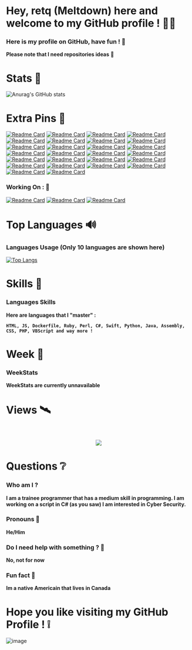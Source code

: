 # Hey, retq (Meltdown) here and welcome to my GitHub profile ! 👋🏻

### Here is my profile on GitHub, have fun ! 🎈

**Please note that I need repositories ideas** 🧧

# Stats 📣

![Anurag's GitHub stats](https://github-readme-stats.vercel.app/api?username=retq&show_icons=true&theme=synthwave)

# Extra Pins 📌

[![Readme Card](https://github-readme-stats.vercel.app/api/pin/?username=retq&repo=SimpleTrojan)](https://github.com/anuraghazra/github-readme-stats)
[![Readme Card](https://github-readme-stats.vercel.app/api/pin/?username=retq&repo=Sudoku)](https://github.com/anuraghazra/github-readme-stats)
[![Readme Card](https://github-readme-stats.vercel.app/api/pin/?username=retq&repo=AudioVisualizer)](https://github.com/anuraghazra/github-readme-stats)
[![Readme Card](https://github-readme-stats.vercel.app/api/pin/?username=retq&repo=DiscordBotClient)](https://github.com/anuraghazra/github-readme-stats)
[![Readme Card](https://github-readme-stats.vercel.app/api/pin/?username=retq&repo=ARTetris)](https://github.com/anuraghazra/github-readme-stats)
[![Readme Card](https://github-readme-stats.vercel.app/api/pin/?username=retq&repo=GCalcSearch)](https://github.com/anuraghazra/github-readme-stats)
[![Readme Card](https://github-readme-stats.vercel.app/api/pin/?username=retq&repo=eternal_blue_powershell)](https://github.com/anuraghazra/github-readme-stats)
[![Readme Card](https://github-readme-stats.vercel.app/api/pin/?username=retq&repo=NXP-PCF8563-Driver)](https://github.com/anuraghazra/github-readme-stats)
[![Readme Card](https://github-readme-stats.vercel.app/api/pin/?username=retq&repo=rpiForth)](https://github.com/anuraghazra/github-readme-stats)
[![Readme Card](https://github-readme-stats.vercel.app/api/pin/?username=retq&repo=Physics-Simulator)](https://github.com/anuraghazra/github-readme-stats)
[![Readme Card](https://github-readme-stats.vercel.app/api/pin/?username=retq&repo=Enigma)](https://github.com/anuraghazra/github-readme-stats)
[![Readme Card](https://github-readme-stats.vercel.app/api/pin/?username=retq&repo=IP-Stresser)](https://github.com/anuraghazra/github-readme-stats)
[![Readme Card](https://github-readme-stats.vercel.app/api/pin/?username=retq&repo=Mad_Libs_Generator)](https://github.com/anuraghazra/github-readme-stats)
[![Readme Card](https://github-readme-stats.vercel.app/api/pin/?username=retq&repo=Binary-Search)](https://github.com/anuraghazra/github-readme-stats)
[![Readme Card](https://github-readme-stats.vercel.app/api/pin/?username=retq&repo=EmailSlicer)](https://github.com/anuraghazra/github-readme-stats)
[![Readme Card](https://github-readme-stats.vercel.app/api/pin/?username=retq&repo=Malbolge)](https://github.com/anuraghazra/github-readme-stats)
[![Readme Card](https://github-readme-stats.vercel.app/api/pin/?username=retq&repo=vim-whitespace-trailing)](https://github.com/anuraghazra/github-readme-stats)
[![Readme Card](https://github-readme-stats.vercel.app/api/pin/?username=retq&repo=PortForwarder)](https://github.com/anuraghazra/github-readme-stats)
[![Readme Card](https://github-readme-stats.vercel.app/api/pin/?username=retq&repo=ThoseCryptoLetters)](https://github.com/anuraghazra/github-readme-stats) 
[![Readme Card](https://github-readme-stats.vercel.app/api/pin/?username=retq&repo=SimpleBackdoor)](https://github.com/anuraghazra/github-readme-stats)
[![Readme Card](https://github-readme-stats.vercel.app/api/pin/?username=retq&repo=SimpleSyntaxLISP)](https://github.com/anuraghazra/github-readme-stats) 
[![Readme Card](https://github-readme-stats.vercel.app/api/pin/?username=retq&repo=BuyBitcoinMusk)](https://github.com/anuraghazra/github-readme-stats) 
[![Readme Card](https://github-readme-stats.vercel.app/api/pin/?username=retq&repo=PasswordCracker)](https://github.com/anuraghazra/github-readme-stats)
[![Readme Card](https://github-readme-stats.vercel.app/api/pin/?username=retq&repo=ScanMyMac)](https://github.com/anuraghazra/github-readme-stats)
[![Readme Card](https://github-readme-stats.vercel.app/api/pin/?username=retq&repo=XineTD-CTFWar)](https://github.com/anuraghazra/github-readme-stats)
[![Readme Card](https://github-readme-stats.vercel.app/api/pin/?username=retq&repo=SpanishMDM)](https://github.com/anuraghazra/github-readme-stats)


### **Working On :** 💼

[![Readme Card](https://github-readme-stats.vercel.app/api/pin/?username=retq&repo=CSscript)](https://github.com/anuraghazra/github-readme-stats)
[![Readme Card](https://github-readme-stats.vercel.app/api/pin/?username=retq&repo=HUGEUserAuthentication)](https://github.com/anuraghazra/github-readme-stats)
[![Readme Card](https://github-readme-stats.vercel.app/api/pin/?username=retq&repo=Cheat-x86-For-Assembly)](https://github.com/anuraghazra/github-readme-stats)

# Top Languages 🔊

### Languages Usage (Only 10 languages are shown here)


[![Top Langs](https://github-readme-stats.vercel.app/api/top-langs/?username=retq&langs_count=15)](https://github.com/anuraghazra/github-readme-stats)

# Skills 🥋

### Languages Skills 

**Here are languages that I "master" :**

**``HTML, JS, Dockerfile, Ruby, Perl, C#, Swift, Python, Java, Assembly, CSS, PHP, VBScript and way more !``**

# Week 🎉

### WeekStats

**WeekStats are currently unnavailable**

# Views 🛰

<p align="center"> 
  <br>  <br>
  <img src="https://profile-counter.glitch.me/retq/count.svg" />
</p>


# Questions ❔

### Who am I ?

**I am a trainee programmer that has a medium skill in programming. I am working on a script in C# (as you saw) I am interested in Cyber Security.**

### Pronouns 🔧

**He/Him**

### Do I need help with something ? 👥

**No, not for now**

### Fun fact 📜

**Im a native Americain that lives in Canada**

# Hope you like visiting my GitHub Profile ! ❕
>>>>>>>>>>>>>>>>>>>>>>>>>>>>>>>>>>>>>>>>>>>>>>>>>>>>>>>>>>>>>>>>>>>>>>>>>>

![image](https://user-images.githubusercontent.com/73394656/120241819-8ece4180-c231-11eb-84e1-ec4f8dc9b86e.png)

